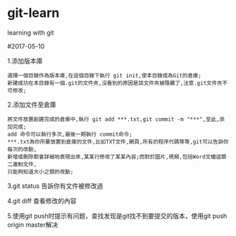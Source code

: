 # git-learn
learning with git

#2017-05-10

1.添加版本庫

	選擇一個目錄作為版本庫,在這個目錄下執行 git init,使本目錄成為Git的倉庫;
	新建成功在本目錄有一個.git的文件夾,沒看到的原因是該文件夾被隱藏了,注意.git文件夾不可修改;
	
2.添加文件至倉庫

	將文件放置創建完成的倉庫中,執行 git add ***.txt,git commit -m "***",至此,添加完成;
	add 命令可以執行多次,最後一期執行 commit命令;
	***.txt為你所要放置到倉庫的文件,比如TXT文件,網頁,所有的程序代碼等等,git可以告訴你每次的改動,
	新增或刪除都會詳細地表現出來,某某行修改了某某內容;而對於圖片,視頻,包括Word文檔這類二進制文件,
	只能夠知道大小之類的改動;
	
3.git status   告訴你有文件被修改過

4.git diff     查看修改的內容
  
5.使用git push时提示有问题，查找发现是git找不到要提交的版本，使用git push origin master解决


